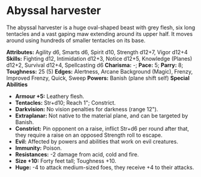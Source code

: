 # Abyssal harvester

The abyssal harvester is a huge oval-shaped beast with grey flesh,
six long tentacles and a vast gaping maw extending around its upper
half. It moves around using hundreds of smaller tentacles on its base.

**Attributes:** Agility d6, Smarts d6, Spirit d10, Strength d12+7, Vigor
d12+4
**Skills:** Fighting d12, Intimidation d12+3, Notice d12+5, Knowledge
(Planes) d12+2, Survival d12+4, Spellcasting d6
**Charisma:** -; **Pace:** 5; **Parry:** 8; **Toughness:** 25 (5)
**Edges:** Alertness, Arcane Background (Magic), Frenzy, Improved
Frenzy, Quick, Sweep
**Powers:** Banish (plane shift self)
**Special Abilities**

- **Armour +5:** Leathery flesh.
- **Tentacles:** Str+d10; Reach 1"; Constrict.
- **Darkvision:** No vision penalties for darkness (range 12").
- **Extraplanar:** Not native to the material plane, and can be targeted
by Banish.
- **Constrict:** Pin opponent on a raise, inflict Str+d6 per round after
that, they require a raise on an opposed Strength roll to escape.
- **Evil:** Affected by powers and abilities that work on evil
creatures.
- **Immunity:** Poison.
- **Resistances:** -2 damage from acid, cold and fire.
- **Size +10:** Forty feet tall; Toughness +10.
- **Huge:** -4 to attack medium-sized foes, they receive +4 to their
attacks.
